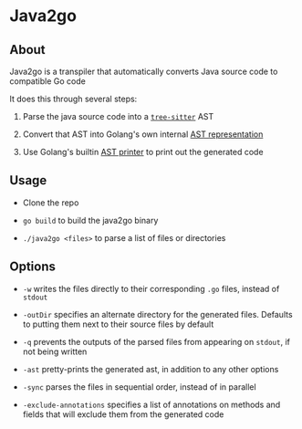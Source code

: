 # Java2go
## About

Java2go is a transpiler that automatically converts Java source code to compatible Go code

It does this through several steps:

1. Parse the java source code into a [`tree-sitter`](https://github.com/smacker/go-tree-sitter) AST

2. Convert that AST into Golang's own internal [AST representation](https://pkg.go.dev/go/ast)

3. Use Golang's builtin [AST printer](https://pkg.go.dev/go/printer) to print out the generated code

## Usage

* Clone the repo

* `go build` to build the java2go binary

* `./java2go <files>` to parse a list of files or directories

## Options

* `-w` writes the files directly to their corresponding `.go` files, instead of `stdout`

* `-outDir` specifies an alternate directory for the generated files. Defaults to putting them next to their source files by default

* `-q` prevents the outputs of the parsed files from appearing on `stdout`, if not being written

* `-ast` pretty-prints the generated ast, in addition to any other options

* `-sync` parses the files in sequential order, instead of in parallel

* `-exclude-annotations` specifies a list of annotations on methods and fields that will exclude them from the generated code
